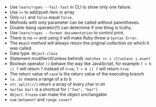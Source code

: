 - Use ``learn/rspec --fail-fast`` in CLI to show only one failure.
- Use ``<<`` to add/push item in array
- Only ``nil`` and ``false`` equal ``false``.
- Methods with only parameter can be called without parentheses.
- Double-bang operator(!!) can determine if one thing is truthy.
- Use ``learn/rspec --format documentation`` to control print.
- There is no ``++`` and using it will make Ruby throw a ``Syntax Error``.
- The ``#each`` method will always return the original collection on which it was called.
- Data type: ``Object.class``
- Statement modifier(if/unless behind): ``matches << i if/unless i.even? ``
- Boolean operator ``||`` behave the way like JavaScript, for example ``7 < 6 || 7`` will return ``7`` instead of ``true``, ``7 > 6 || 7`` will return ``true``
- The return value of ``case`` is the return value of the executing branch
- ``(a..b)`` means a range of a to b
- ``str.split(//)`` return a array of every char in str
- ``%w(foo bar)`` is a shortcut for ``["foo", "bar"]``
- ``Object.frozen`` can make the object unchangable
- ``num.between?`` and ``range.cover?``